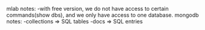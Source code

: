 mlab notes:
  -with free version, we do not have access to certain commands(show dbs), and we only have access to one database.
mongodb notes:
  -collections => SQL tables
  -docs => SQL entries
